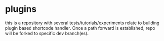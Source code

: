 # plugins
this is a repository with several tests/tutorials/experiments relate to building plugin based shortcode handler. Once a path forward is established, repo will be forked to specific dev branch(es).
